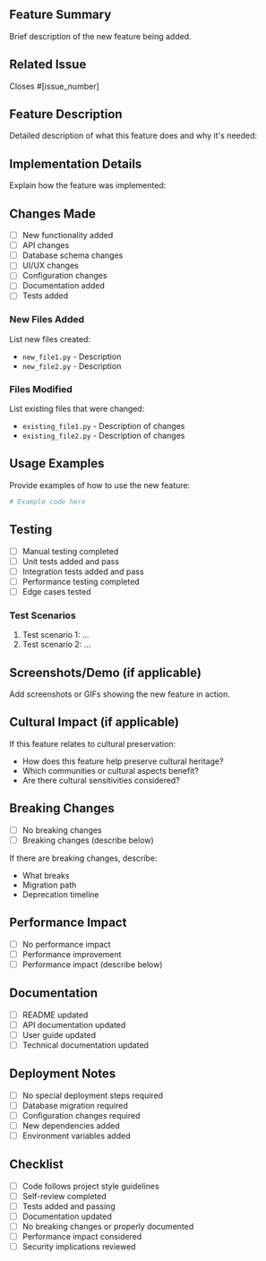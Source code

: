 ## Feature Summary
Brief description of the new feature being added.

## Related Issue
Closes #[issue_number]

## Feature Description
Detailed description of what this feature does and why it's needed:

## Implementation Details
Explain how the feature was implemented:

## Changes Made
- [ ] New functionality added
- [ ] API changes
- [ ] Database schema changes
- [ ] UI/UX changes
- [ ] Configuration changes
- [ ] Documentation added
- [ ] Tests added

### New Files Added
List new files created:
- `new_file1.py` - Description
- `new_file2.py` - Description

### Files Modified
List existing files that were changed:
- `existing_file1.py` - Description of changes
- `existing_file2.py` - Description of changes

## Usage Examples
Provide examples of how to use the new feature:

```python
# Example code here
```

## Testing
- [ ] Manual testing completed
- [ ] Unit tests added and pass
- [ ] Integration tests added and pass
- [ ] Performance testing completed
- [ ] Edge cases tested

### Test Scenarios
1. Test scenario 1: ...
2. Test scenario 2: ...

## Screenshots/Demo (if applicable)
Add screenshots or GIFs showing the new feature in action.

## Cultural Impact (if applicable)
If this feature relates to cultural preservation:
- How does this feature help preserve cultural heritage?
- Which communities or cultural aspects benefit?
- Are there cultural sensitivities considered?

## Breaking Changes
- [ ] No breaking changes
- [ ] Breaking changes (describe below)

If there are breaking changes, describe:
- What breaks
- Migration path
- Deprecation timeline

## Performance Impact
- [ ] No performance impact
- [ ] Performance improvement
- [ ] Performance impact (describe below)

## Documentation
- [ ] README updated
- [ ] API documentation updated
- [ ] User guide updated
- [ ] Technical documentation updated

## Deployment Notes
- [ ] No special deployment steps required
- [ ] Database migration required
- [ ] Configuration changes required
- [ ] New dependencies added
- [ ] Environment variables added

## Checklist
- [ ] Code follows project style guidelines
- [ ] Self-review completed
- [ ] Tests added and passing
- [ ] Documentation updated
- [ ] No breaking changes or properly documented
- [ ] Performance impact considered
- [ ] Security implications reviewed